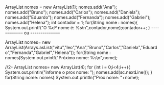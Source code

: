   ArrayList<String> nomes = new ArrayList<String>(1);
        nomes.add("Ana");
        nomes.add("Bruno");
        nomes.add("Carlos");
        nomes.add("Daniela");
        nomes.add("Eduardo");
        nomes.add("Fernanda");
        nomes.add("Gabriel");
        nomes.add("Helena");
        int contador = 1;
        for(String nome : nomes){
            System.out.printf("O %dº nome é: %s\n",contador,nome);contador++;
        }
  ------------- ou ---------------
  
   ArrayList<String> nomes= new ArrayList<String>(Arrays.asList("vitu","leo","Ana","Bruno","Carlos","Daniela","Eduardo","Fernanda","Gabriel","Helena"));
   for(String nome : nomes)System.out.printf("Próximo nome: %s\n",nome);
  
  //2- ArrayList<String> nomes= new ArrayList<String>(4);
        for (int i = 0;i<4;i++){
            System.out.println("informe o prox nome: ");
            nomes.add(sc.nextLine());
        }
        for(String nome: nomes) System.out.println("Prox nome: "+nome);
     
